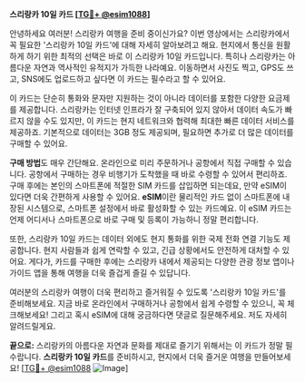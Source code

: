 **스리랑카 10일 카드 [[TG💪+ @esim1088](https://t.me/s/esim1088)]**

안녕하세요 여러분! 스리랑카 여행을 준비 중이신가요? 이번 영상에서는 스리랑카에서 꼭 필요한 '스리랑카 10일 카드'에 대해 자세히 알아보려고 해요. 현지에서 통신을 원활하게 하기 위한 최적의 선택은 바로 이 스리랑카 10일 카드입니다. 특히나 스리랑카는 아름다운 자연과 역사적인 유적지가 가득한 나라예요. 이동하면서 사진도 찍고, GPS도 쓰고, SNS에도 업로드하고 싶다면 이 카드는 필수라고 할 수 있어요.

이 카드는 단순히 통화와 문자만 지원하는 것이 아니라 데이터를 포함한 다양한 요금제를 제공합니다. 스리랑카는 인터넷 인프라가 잘 구축되어 있지 않아서 데이터 속도가 빠르지 않을 수도 있지만, 이 카드는 현지 네트워크와 협력해 최대한 빠른 데이터 서비스를 제공하죠. 기본적으로 데이터는 3GB 정도 제공되며, 필요하면 추가로 더 많은 데이터를 구매할 수 있어요.

**구매 방법**도 매우 간단해요. 온라인으로 미리 주문하거나 공항에서 직접 구매할 수 있습니다. 공항에서 구매하는 경우 비행기가 도착했을 때 바로 수령할 수 있어서 편리하죠. 구매 후에는 본인의 스마트폰에 적절한 SIM 카드를 삽입하면 되는데요, 만약 eSIM이 있다면 더욱 간편하게 사용할 수 있어요. **eSIM**이란 물리적인 카드 없이 스마트폰에 내장된 시스템으로, 스마트폰 설정에서 바로 활성화할 수 있는 카드예요. 이 eSIM 카드는 언제 어디서나 스마트폰으로 바로 구매 및 등록이 가능하니 정말 편리합니다.

또한, 스리랑카 10일 카드는 데이터 외에도 현지 통화를 위한 국제 전화 연결 기능도 제공합니다. 현지 사람들과 쉽게 연락할 수 있고, 긴급 상황에서도 안전하게 대처할 수 있어요. 게다가, 카드를 구매한 후에는 스리랑카 내에서 제공되는 다양한 관광 정보 앱이나 가이드 앱을 통해 여행을 더욱 즐겁게 즐길 수 있답니다.

여러분의 스리랑카 여행이 더욱 편리하고 즐거워질 수 있도록 '스리랑카 10일 카드'를 준비해보세요. 지금 바로 온라인에서 구매하거나 공항에서 쉽게 수령할 수 있으니, 꼭 체크해보세요! 그리고 혹시 eSIM에 대해 궁금하다면 댓글로 질문해주세요. 저도 자세히 알려드릴게요. 

**끝으로:** 스리랑카의 아름다운 자연과 문화를 제대로 즐기기 위해서는 이 카드가 정말 필수랍니다. **스리랑카 10일 카드**를 준비하시고, 현지에서 더욱 즐거운 여행을 만들어보세요! [[TG💪+ @esim1088](https://t.me/s/esim1088) ![Image](https://i.postimg.cc/Y0z9fWf4/image.png)]